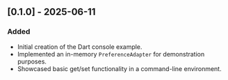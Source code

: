 ## [0.1.0] - 2025-06-11

### Added

-   Initial creation of the Dart console example.
-   Implemented an in-memory `PreferenceAdapter` for demonstration purposes.
-   Showcased basic get/set functionality in a command-line environment.